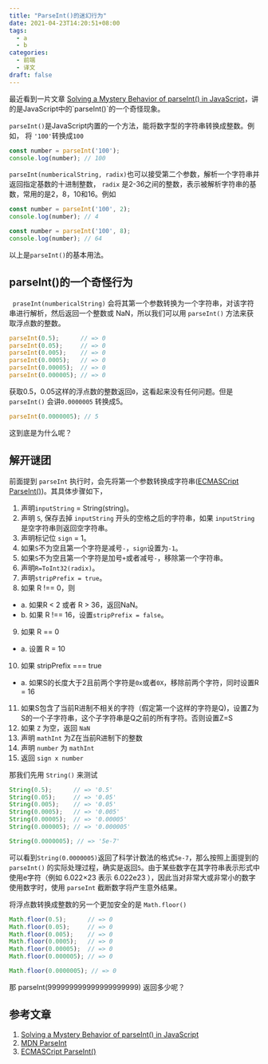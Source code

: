 ```yaml
---
title: "ParseInt()的迷幻行为"
date: 2021-04-23T14:20:51+08:00
tags: 
  - a
  - b
categories:
  - 前端
  - 译文
draft: false
---
```


最近看到一片文章 [Solving a Mystery Behavior of parseInt() in JavaScript]([https://dmitripavlutin.com/parseint-mystery-javascript/](https://dmitripavlutin.com/parseint-mystery-javascript/))，讲的是JavaScript中的`parseInt()`的一个奇怪现象。

`parseInt()`是JavaScript内置的一个方法，能将数字型的字符串转换成整数。例如， 将 `'100'`转换成`100`

```js
const number = parseInt('100');
console.log(number); // 100
```

`parseInt(numbericalString, radix)`也可以接受第二个参数，解析一个字符串并返回指定基数的十进制整数， `radix` 是2-36之间的整数，表示被解析字符串的基数，常用的是2，8，10和16。例如

```js
const number = parseInt('100', 2);
console.log(number); // 4

const number = parseInt('100', 8);
console.log(number); // 64
```

以上是`parseInt()`的基本用法。

## parseInt()的一个奇怪行为

` praseInt(numbericalString)` 会将其第一个参数转换为一个字符串，对该字符串进行解析，然后返回一个整数或 NaN，所以我们可以用 `parseInt()` 方法来获取浮点数的整数。

```js
parseInt(0.5);      // => 0
parseInt(0.05);     // => 0
parseInt(0.005);    // => 0
parseInt(0.0005);   // => 0
parseInt(0.00005);  // => 0
parseInt(0.000005); // => 0
```

获取0.5，0.05这样的浮点数的整数返回`0`，这看起来没有任何问题。但是 `parseInt()` 会讲`0.0000005` 转换成5。

```js
parseInt(0.0000005); // 5
```

这到底是为什么呢？

## 解开谜团

前面提到 `parseInt` 执行时，会先将第一个参数转换成字符串([ECMASCript ParseInt()](https://262.ecma-international.org/5.1/#sec-15.1.2.2))。其具体步骤如下，

1. 声明`inputString` = String(string)。
2. 声明 `S`, 保存去掉 `inputString` 开头的空格之后的字符串，如果 `inputString` 是空字符串则返回空字符串。
3. 声明标记位 `sign` = 1。
4. 如果`S`不为空且第一个字符是减号`-`，`sign`设置为`-1`。
5. 如果`S`不为空且第一个字符是加号`+`或者减号`-`，移除第一个字符串。
6. 声明`R=ToInt32(radix)`。
7. 声明`stripPrefix = true`。
8. 如果 R !== 0，则
  - a. 如果R < 2 或者 R > 36，返回NaN。
  - b. 如果 R !== 16，设置`stripPrefix = false`。
9. 如果 R == 0
  - a. 设置 R = 10
10. 如果 stripPrefix === true
  - a. 如果S的长度大于2且前两个字符是`0x`或者`0X`，移除前两个字符，同时设置R = 16
11. 如果S包含了当前R进制不相关的字符（假定第一个这样的字符是Q)，设置Z为S的一个子字符串，这个子字符串是Q之前的所有字符。否则设置Z=S
12. 如果 `Z` 为空，返回 `NaN`
13. 声明 `mathInt` 为Z在当前R进制下的整数
14. 声明 `number` 为 `mathInt`
15. 返回 `sign x number`

那我们先用 `String()` 来测试

```js
String(0.5);      // => '0.5'
String(0.05);     // => '0.05'
String(0.005);    // => '0.05'
String(0.0005);   // => '0.005' 
String(0.00005);  // => '0.00005'
String(0.000005); // => '0.000005'

String(0.0000005); // => '5e-7'
```

可以看到`String(0.0000005)`返回了科学计数法的格式`5e-7`，那么按照上面提到的 `parseInt()` 的实际处理过程，确实是返回`5`。由于某些数字在其字符串表示形式中使用e字符（例如 6.022×23 表示 6.022e23 ），因此当对非常大或非常小的数字使用数字时，使用 `parseInt` 截断数字将产生意外结果。 

将浮点数转换成整数的另一个更加安全的是 `Math.floor()`

```js
Math.floor(0.5);      // => 0
Math.floor(0.05);     // => 0
Math.floor(0.005);    // => 0
Math.floor(0.0005);   // => 0
Math.floor(0.00005);  // => 0
Math.floor(0.000005); // => 0

Math.floor(0.0000005); // => 0
```

那 parseInt(999999999999999999999) 返回多少呢？


## 参考文章

1. [Solving a Mystery Behavior of parseInt() in JavaScript](https://dmitripavlutin.com/parseint-mystery-javascript/)
2. [MDN ParseInt](https://developer.mozilla.org/zh-CN/docs/Web/JavaScript/Reference/Global_Objects/parseInt)
3. [ECMASCript ParseInt()](https://262.ecma-international.org/5.1/#sec-15.1.2.2)